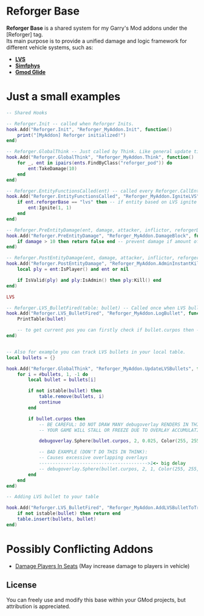 # Reforger Base

**Reforger Base** is a shared system for my Garry's Mod addons under the [Reforger] tag.  
Its main purpose is to provide a unified damage and logic framework for different vehicle systems, such as:

- **[LVS](https://github.com/SpaxscE/lvs_base)**
- **[Simfphys](https://github.com/SpaxscE/simfphys_base)** 
- **[Gmod Glide](https://github.com/StyledStrike/gmod-glide)**

# Just a small examples

```lua
-- Shared Hooks

-- Reforger.Init -- called when Reforger Inits.
hook.Add("Reforger.Init", "Reforger_MyAddon.Init", function()
    print("[MyAddon] Reforger initialized!")
end)

-- Reforger.GlobalThink -- Just called by Think. Like general update tick.
hook.Add("Reforger.GlobalThink", "Reforger_MyAddon.Think", function()
    for _, ent in ipairs(ents.FindByClass("reforger_pod")) do
        ent:TakeDamage(10)
    end
end)

-- Reforger.EntityFunctionsCalled(ent) -- called every Reforger.CallEntityFunctions
hook.Add("Reforger.EntityFunctionsCalled", "Reforger_MyAddon.IgniteLVS", function(ent)
    if ent.reforgerBase == "lvs" then -- if entity based on LVS ignite it
        ent:Ignite(1, 1)
    end
end)

-- Reforger.PreEntityDamage(ent, damage, attacker, inflictor, reforgerDamageType, damagePos) -- called every Reforger.ApplyDamageToEnt
hook.Add("Reforger.PreEntityDamage", "Reforger_MyAddon.DamageBlock", function(ent, damage)
    if damage > 10 then return false end -- prevent damage if amount of damage more than 10
end)

-- Reforger.PostEntityDamage(ent, damage, attacker, inflictor, reforgerDamageType, pos) -- called after damages applied in Reforger.ApplyDamageToEnt
hook.Add("Reforger.PostEntityDamage", "Reforger_MyAddon.AdminInstantKill", function(ent)
    local ply = ent:IsPlayer() and ent or nil

    if IsValid(ply) and ply:IsAdmin() then ply:Kill() end
end)

LVS

-- Reforger.LVS_BulletFired(table: bullet) -- Called once when LVS bullet fired. BULLET IS A TABLE
hook.Add("Reforger.LVS_BulletFired", "Reforger_MyAddon.LogBullet", function(bullet)
    PrintTable(bullet)

    -- to get current pos you can firstly check if bullet.curpos then -- dostuff end
end)


-- Also for example you can track LVS bullets in your local table.
local bullets = {}

hook.Add("Reforger.GlobalThink", "Reforger_MyAddon.UpdateLVSBullets", function()
    for i = #bullets, 1, -1 do
        local bullet = bullets[i]

        if not istable(bullet) then
            table.remove(bullets, i)
            continue
        end

        if bullet.curpos then 
            -- BE CAREFUL: DO NOT DRAW MANY debugoverlay RENDERS IN THINK! 
            -- YOUR GAME WILL STALL OR FREEZE DUE TO OVERLAY ACCUMULATION!

            debugoverlay.Sphere(bullet.curpos, 2, 0.025, Color(255, 255, 0), true)

            -- BAD EXAMPLE (DON'T DO THIS IN THINK): 
            -- Causes excessive overlapping overlays
            ---------------------------------------->1<- big delay
            -- debugoverlay.Sphere(bullet.curpos, 2, 1, Color(255, 255, 0), true)
        end
    end
end)

-- Adding LVS bullet to your table

hook.Add("Reforger.LVS_BulletFired", "Reforger_MyAddon.AddLVSBulletToTracker", function(bullet)
    if not istable(bullet) then return end
    table.insert(bullets, bullet)
end)
```
# Possibly Conflicting Addons

- [Damage Players In Seats](https://steamcommunity.com/sharedfiles/filedetails/?id=428278317) (May increase damage to players in vehicle)

## License

You can freely use and modify this base within your GMod projects, but attribution is appreciated.


